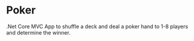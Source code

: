 # Poker
.Net Core MVC App to shuffle a deck and deal a poker hand to 1-8 players and determine the winner.
